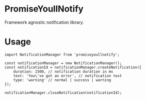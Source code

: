 # PromiseYoullNotify

Framework agnostic notification library.

# Usage

```
import NotificationManager from 'promiseyoullnotify';

const notificationManager = new NotificationManager();
const notificationId = notificationManager.createNotification({
    duration: 1500, // notification duration in ms
    text: 'You\'ve got an error', // notification text
    type: 'warning' // normal | success | warning
});

notificationManager.closeNotification(notificationId);
```